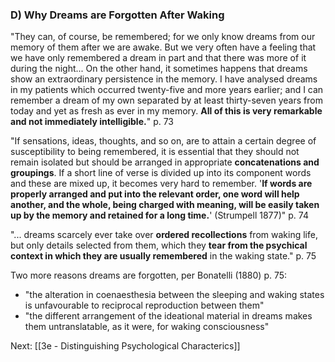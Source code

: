 ### D) Why Dreams are Forgotten After Waking

"They can, of course, be remembered; for we only know dreams from our memory of them after we are awake.  But we very often have a feeling that we have only remembered a dream in part and that there was more of it during the night... On the other hand, it sometimes happens that dreams show an extraordinary persistence in the memory.  I have analysed dreams in my patients which occurred twenty-five and more years earlier; and I can remember a dream of my own separated by at least thirty-seven years from today and yet as fresh as ever in my memory.  **All of this is very remarkable and not immediately intelligible.**" p. 73

"If sensations, ideas, thoughts, and so on, are to attain a certain degree of susceptibility to being remembered, it is essential that they should not remain isolated but should be arranged in appropriate **concatenations and groupings**. If a short line of verse is divided up into its component words and these are mixed up, it becomes very hard to remember. '**If words are properly arranged and put into the relevant order, one word will help another, and the whole, being charged with meaning, will be easily taken up by the memory and retained for a long time.**' (Strumpell 1877)" p. 74

"... dreams scarcely ever take over **ordered recollections** from waking life, but only details selected from them, which they **tear from the psychical context in which they are usually remembered** in the waking state." p. 75

Two more reasons dreams are forgotten, per Bonatelli (1880) p. 75:
* "the alteration in coenaesthesia between the sleeping and waking states is unfavourable to reciprocal reproduction between them"
* "the different arrangement of the ideational material in dreams makes them untranslatable, as it were, for waking consciousness"

Next: [[3e - Distinguishing Psychological Characterics]]
